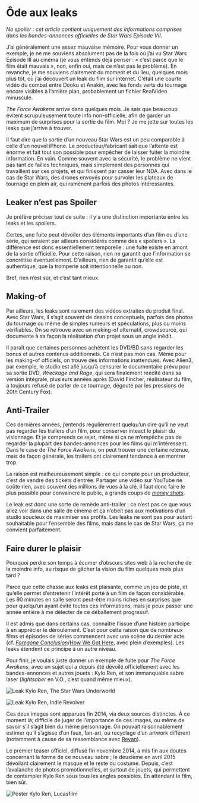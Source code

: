 # Ôde aux leaks

_No spoiler : cet article contient uniquement des informations comprises dans les bandes-annonces officielles de Star Wars Episode VII._

J’ai généralement une assez mauvaise mémoire. Pour vous donner un exemple, je ne me souviens absolument pas de la fois où j’ai vu Star Wars Episode III au cinéma (je vous entends déjà penser : « c’est parce que le film était mauvais », non, enfin oui, mais ce n’est pas le problème). En revanche, je me souviens clairement du moment et du lieu, quelques mois plus tôt, où j’ai découvert un leak du film sur internet. C’était une courte vidéo du combat entre Dooku et Anakin, avec les fonds verts du tournage encore visibles à l’arrière plan, probablement un fichier RealVideo minuscule. 

_The Force Awakens_ arrive dans quelques mois. Je sais que beaucoup évitent scrupuleusement toute info non-officielle, afin de garder un maximum de surprises pour la sortie du film. Moi ? Je me jette sur toutes les leaks que j’arrive à trouver.

Il faut dire que la sortie d’un nouveau Star Wars est un peu comparable à celle d’un nouvel iPhone. Le producteur/fabricant sait que l’attente est énorme et fait tout son possible pour empêcher de laisser fuiter la moindre information. En vain. Comme souvent avec la sécurité, le problème ne vient pas tant de failles techniques, mais simplement des personnes qui travaillent sur ces projets, et qui finissent par casser leur NDA. Avec dans le cas de Star Wars, des drones envoyés pour survoler les plateaux de tournage en plein air, qui ramènent parfois des photos intéressantes.


## Leaker n’est pas Spoiler

Je préfère préciser tout de suite : il y a une distinction importante entre les leaks et les spoilers.

Certes, une fuite peut dévoiler des éléments importants d’un film ou d’une série, qui seraient par ailleurs considérés comme des « spoilers ». La différence est donc essentiellement temporelle : une fuite existe en amont de la sortie officielle. Pour cette raison, rien ne garantit que l’information se concrétise éventuellement. D’ailleurs, rien de garantit qu’elle est authentique, que la tromperie soit intentionnelle ou non.

Bref, rien n’est sûr, et c’est tant mieux.


## Making-of

Par ailleurs, les leaks sont rarement des vidéos extraites du produit final. Avec Star Wars, il s’agit souvent de dessins conceptuels, parfois des photos du tournage ou même de simples rumeurs et spéculations, plus ou moins vérifiables. On se retrouve avec un making-of alternatif, crowdsourcé, qui documente à sa façon la réalisation d’un projet sous un angle inédit.

Il paraît que certaines personnes achètent les DVD/BD sans regarder les bonus et autres contenus additionnels. Ce n’est pas mon cas. Même pour les making-of officiels, on trouve des informations inattendues. Avec Alien3, par exemple, le studio est allé jusqu’à censurer le documentaire prévu pour sa sortie DVD, _Wreckage and Rage_, qui sera finalement réédité dans sa version intégrale, plusieurs années après (David Fincher, réalisateur du film, a toujours refusé de parler de ce tournage, dégouté par les pressions de 20th Century Fox).


## Anti-Trailer

Ces dernières années, j’entends régulièrement quelqu’un dire qu’il ne veut pas regarder les trailers d’un film, pour conserver inteact le plaisir du visionnage. Et je comprends ce rejet, même si ça ne m’empêche pas de regarder la plupart des bandes-annonces pour les films qui m’intéressent. Dans le case de _The Force Awakens_, on peut trouver une certaine retenue, mais de façon générale, les trailers ont clairement tendance à en montrer trop. 

La raison est malheureusement simple : ce qui compte pour un producteur, c’est de vendre des tickets d’entrée. Partager une vidéo sur YouTube ne coûte rien, avec souvent des millions de vues à la clé, il faut donc faire le plus possible pour convaincre le public, à grands coups de [_money shots_](https://en.wikipedia.org/wiki/Money_shot).

Le leak est donc une sorte de remède anti-trailer : ce n’est pas ce que vous allez voir dans une salle de cinéma et ça n’obéit pas aux motivations d’un studio soucieux de maximiser ses profits. Les leaks ne sont pas pour autant souhaitable pour l’ensemble des films, mais dans le cas de Star Wars, ça me convient parfaitement.


## Faire durer le plaisir

Pourquoi perdre son temps à écumer d’obscurs sites web à la recherche de la moindre info, au risque de gâcher la vision du film quelques mois plus tard ?

Parce que cette chasse aux leaks est plaisante, comme un jeu de piste, et qu’elle permet d’entretenir l’intérêt porté à un film de façon considérable. Les 90 minutes en salle seront peut-être moins riches en surprises que pour quelqu’un ayant évité toutes ces informations, mais je peux passer une année entière à me délecter de ce déballement progressif.

Il est admis que dans certains cas, connaître l’issue d’une histoire participe à en apprécier le déroulement. C’est pour cette raison que de nombreux films et épisodes de séries commencent avec une scène du dernier acte (cf. [_Foregone Conclusion_](http://tvtropes.org/pmwiki/pmwiki.php/Main/ForegoneConclusion)/[How We Got Here](http://tvtropes.org/pmwiki/pmwiki.php/Main/HowWeGotHere), avec plein d’exemples). Les leaks étendent ce principe à un autre niveau.


Pour finir, je voulais juste donner un exemple de fuite pour _The Force Awakens_, avec un sujet qui a depuis été dévoilé officiellement avec les bandes-annonces et autres jouets : Kylo Ren, et son immanquable sabre laser (_lightsaber_ en V.O., c’est quand même mieux).

![Leak Kylo Ren, [The Star Wars Underworld](http://www.starwarsunderworld.com)][kylo ren swu concept]

![Leak Kylo Ren, [Indie Revolver](http://indierevolver.com/2014/12/22/a-closer-look-at-kylo-ren-in-star-wars-the-force-awakens/)][kylo ren ir concept]

Ces deux images sont apparues fin 2014, via deux sources distinctes. À ce moment là, difficile de juger de l’importance de ces images, ou même de savoir s’il s’agit bien du même personnage. On pouvait raisonnablement estimer qu’il s’agisse d’un faux, fan-art, ou recyclage d’un artwork différent (notamment à cause de sa ressemblance avec [Revan](https://en.wikipedia.org/wiki/Revan)).

Le premier teaser officiel, diffusé fin novembre 2014, a mis fin aux doutes concernant la forme de ce nouveau sabre ; le deuxième en avril 2015 dévoilant clairement le masque et le reste du costume. Depuis, c’est l’avalanche de photos promotionnelles, et surtout de jouets, qui permettent de contempler Kylo Ren sous tous les angles possibles. En attendant le film, bien sûr.

![Poster Kylo Ren, Lucasfilm][kylo ren poster]

[kylo ren swu concept]: http://www.vtourraine.net/blog/img/2015/leak-spoiler-star-wars/kylo-ren-swu-concept.jpg
[kylo ren ir concept]:  http://www.vtourraine.net/blog/img/2015/leak-spoiler-star-wars/kylo-ren-ir-concept.jpg
[kylo ren poster]:      http://www.vtourraine.net/blog/img/2015/leak-spoiler-star-wars/kylo-ren-poster.jpg
